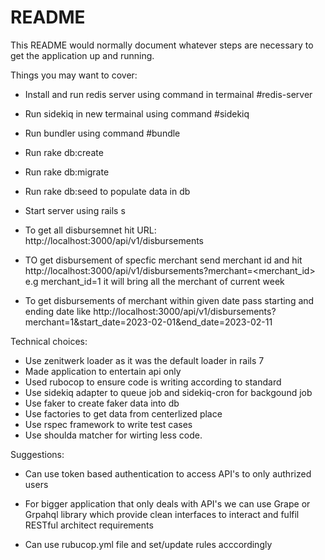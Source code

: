 # README

This README would normally document whatever steps are necessary to get the
application up and running.

Things you may want to cover:

* Install and run redis server using command in termainal #redis-server

* Run sidekiq in new termainal using command #sidekiq

* Run bundler using command #bundle

* Run rake db:create

* Run rake db:migrate

* Run rake db:seed to populate data in db

* Start server using rails s
* To get all disbursemnet hit URL: http://localhost:3000/api/v1/disbursements

* TO get disbursement of specfic merchant send merchant id and hit http://localhost:3000/api/v1/disbursements?merchant=<merchant_id> e.g merchant_id=1
it will bring all the merchant of current week

* To get disbursements of merchant within given date pass starting and ending date like http://localhost:3000/api/v1/disbursements?merchant=1&start_date=2023-02-01&end_date=2023-02-11

Technical choices:
* Use zenitwerk loader as it was the default loader in rails 7
* Made application to entertain api only
* Used rubocop to ensure code is writing according to standard
* Use sidekiq adapter to queue job and sidekiq-cron for backgound job
* Use faker to create faker data into db
* Use factories to get data from centerlized place
* Use rspec framework to write test cases
* Use shoulda matcher for wirting less code.

Suggestions:
* Can use token based authentication to access API's to only authrized users
* For bigger application that only deals with API's we can use Grape or Grpahql library which provide clean interfaces to interact and fulfil RESTful architect requirements

* Can use rubucop.yml file and set/update rules acccordingly